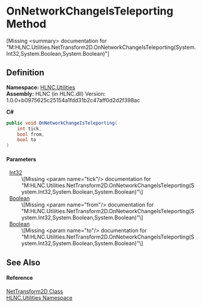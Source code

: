# OnNetworkChangeIsTeleporting Method


\[Missing &lt;summary&gt; documentation for "M:HLNC.Utilities.NetTransform2D.OnNetworkChangeIsTeleporting(System.Int32,System.Boolean,System.Boolean)"\]



## Definition
**Namespace:** <a href="N_HLNC_Utilities">HLNC.Utilities</a>  
**Assembly:** HLNC (in HLNC.dll) Version: 1.0.0+b0975625c25154a1fdd31b2c47aff0d2d2f398ac

**C#**
``` C#
public void OnNetworkChangeIsTeleporting(
	int tick,
	bool from,
	bool to
)
```



#### Parameters
<dl><dt>  <a href="https://learn.microsoft.com/dotnet/api/system.int32" target="_blank" rel="noopener noreferrer">Int32</a></dt><dd>\[Missing &lt;param name="tick"/&gt; documentation for "M:HLNC.Utilities.NetTransform2D.OnNetworkChangeIsTeleporting(System.Int32,System.Boolean,System.Boolean)"\]</dd><dt>  <a href="https://learn.microsoft.com/dotnet/api/system.boolean" target="_blank" rel="noopener noreferrer">Boolean</a></dt><dd>\[Missing &lt;param name="from"/&gt; documentation for "M:HLNC.Utilities.NetTransform2D.OnNetworkChangeIsTeleporting(System.Int32,System.Boolean,System.Boolean)"\]</dd><dt>  <a href="https://learn.microsoft.com/dotnet/api/system.boolean" target="_blank" rel="noopener noreferrer">Boolean</a></dt><dd>\[Missing &lt;param name="to"/&gt; documentation for "M:HLNC.Utilities.NetTransform2D.OnNetworkChangeIsTeleporting(System.Int32,System.Boolean,System.Boolean)"\]</dd></dl>

## See Also


#### Reference
<a href="T_HLNC_Utilities_NetTransform2D">NetTransform2D Class</a>  
<a href="N_HLNC_Utilities">HLNC.Utilities Namespace</a>  
